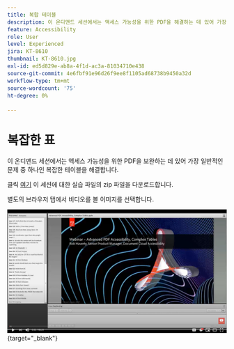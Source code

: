 ```yaml
---
title: 복합 테이블
description: 이 온디맨드 세션에서는 액세스 가능성을 위한 PDF을 해결하는 데 있어 가장 일반적인 문제 중 하나인 복잡한 테이블을 해결합니다
feature: Accessibility
role: User
level: Experienced
jira: KT-8610
thumbnail: KT-8610.jpg
exl-id: ed5d829e-ab8a-4f1d-ac3a-81034710e438
source-git-commit: 4e6fbf91e96d26f9ee8f1105ad68738b9450a32d
workflow-type: tm+mt
source-wordcount: '75'
ht-degree: 0%

---
```


# 복잡한 표

이 온디맨드 세션에서는 액세스 가능성을 위한 PDF을 보완하는 데 있어 가장 일반적인 문제 중 하나인 복잡한 테이블을 해결합니다.

클릭 [여기](../assets/accessibilitysession3.zip) 이 세션에 대한 실습 파일의 zip 파일을 다운로드합니다.

별도의 브라우저 탭에서 비디오를 볼 이미지를 선택합니다.

[![세션 3 비디오](../assets/Accessibilitysession3_YT.png)](https://youtu.be/kcM_jyHGd6Y){target="_blank"}

